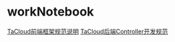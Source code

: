 # workNotebook

[TaCloud前端框架规范说明](TaCloud前端框架规范说明.md)
[TaCloud后端Controller开发规范](TaCloud后端Controller开发规范.md)

